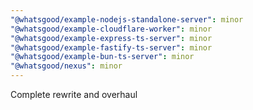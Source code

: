 ```yaml
---
"@whatsgood/example-nodejs-standalone-server": minor
"@whatsgood/example-cloudflare-worker": minor
"@whatsgood/example-express-ts-server": minor
"@whatsgood/example-fastify-ts-server": minor
"@whatsgood/example-bun-ts-server": minor
"@whatsgood/nexus": minor
---
```


Complete rewrite and overhaul
